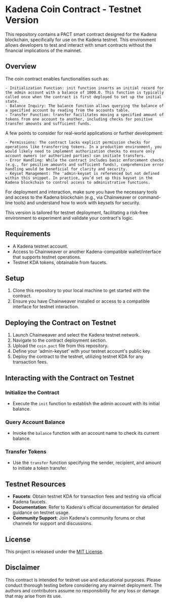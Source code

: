 # Kadena Coin Contract - Testnet Version

This repository contains a PACT smart contract designed for the Kadena blockchain, specifically for use on the Kadena testnet. This environment allows developers to test and interact with smart contracts without the financial implications of the mainnet.

## Overview

The coin contract enables functionalities such as:

	- Initialization Function: init function inserts an initial record for the admin account with a balance of 1000.0. This function is typically called once when the contract is first deployed to set up the initial state.
	- Balance Inquiry: The balance function allows querying the balance of a specified account by reading from the accounts table.
	- Transfer Function: transfer facilitates moving a specified amount of tokens from one account to another, including checks for positive transfer amounts and sufficient funds.

A few points to consider for real-world applications or further development:

	- Permissions: The contract lacks explicit permission checks for operations like transferring tokens. In a production environment, you would likely need to implement authorization checks to ensure only account owners (or authorized parties) can initiate transfers.
	- Error Handling: While the contract includes basic enforcement checks (e.g., for positive amounts and sufficient funds), comprehensive error handling would be beneficial for clarity and security.
	- Keyset Management: The 'admin-keyset is referenced but not defined within this snippet. In practice, you’d set up this keyset in the Kadena blockchain to control access to administrative functions.

For deployment and interaction, make sure you have the necessary tools and access to the Kadena blockchain (e.g., via Chainweaver or command-line tools) and understand how to work with keysets for security.


This version is tailored for testnet deployment, facilitating a risk-free environment to experiment and validate your contract's logic.

## Requirements

- A Kadena testnet account.
- Access to Chainweaver or another Kadena-compatible wallet/interface that supports testnet operations.
- Testnet KDA tokens, obtainable from faucets.

## Setup

1. Clone this repository to your local machine to get started with the contract.
2. Ensure you have Chainweaver installed or access to a compatible interface for testnet interaction.

## Deploying the Contract on Testnet

1. Launch Chainweaver and select the Kadena testnet network.
2. Navigate to the contract deployment section.
3. Upload the `coin.pact` file from this repository.
4. Define your 'admin-keyset' with your testnet account's public key.
5. Deploy the contract to the testnet, utilizing testnet KDA for any transaction fees.

## Interacting with the Contract on Testnet

### Initialize the Contract
- Execute the `init` function to establish the admin account with its initial balance.

### Query Account Balance
- Invoke the `balance` function with an account name to check its current balance.

### Transfer Tokens
- Use the `transfer` function specifying the sender, recipient, and amount to initiate a token transfer.

## Testnet Resources

- **Faucets**: Obtain testnet KDA for transaction fees and testing via official Kadena faucets.
- **Documentation**: Refer to Kadena's official documentation for detailed guidance on testnet usage.
- **Community Support**: Join Kadena's community forums or chat channels for support and discussions.

## License

This project is released under the [MIT License](LICENSE).

## Disclaimer

This contract is intended for testnet use and educational purposes. Please conduct thorough testing before considering any mainnet deployment. The authors and contributors assume no responsibility for any loss or damage that may arise from its use.
